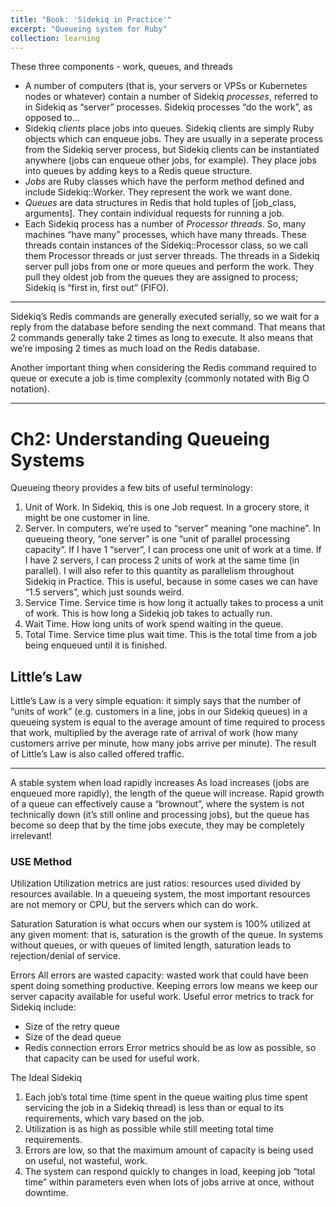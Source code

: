 ```yaml
---
title: "Book: 'Sidekiq in Practice'"
excerpt: "Queueing system for Ruby"
collection: learning
---
```


These three components - work, queues, and threads

- A number of computers (that is, your servers or VPSs or Kubernetes nodes or whatever) contain a number of Sidekiq _processes_, referred to in Sidekiq as “server” processes. Sidekiq processes “do the work”, as opposed to...
- Sidekiq _clients_ place jobs into queues. Sidekiq clients are simply Ruby objects which can enqueue jobs. They are usually in a seperate process from the Sidekiq server process, but Sidekiq clients can be instantiated anywhere (jobs can enqueue other jobs, for example). They place jobs into queues by adding keys to a Redis queue structure.
- _Jobs_ are Ruby classes which have the perform method defined and include Sidekiq::Worker. They represent the work we want done.
- _Queues_ are data structures in Redis that hold tuples of [job_class, arguments]. They contain individual requests for running a job.
- Each Sidekiq process has a number of _Processor threads_. So, many machines “have many” processes, which have many threads. These threads contain instances of the Sidekiq::Processor class, so we call them Processor threads or just server threads. The threads in a Sidekiq server pull jobs from one or more queues and perform the work. They pull they oldest job from the queues they are assigned to process; Sidekiq is “first in, first out” (FIFO).

---

Sidekiq’s Redis commands are generally executed serially, so we wait for a reply from the database before sending the next command. That means that 2 commands generally take 2 times as long to execute. It also means that we’re imposing 2 times as much load on the Redis database.

Another important thing when considering the Redis command required to queue or execute a job is time complexity (commonly notated with Big O notation). 

---

# Ch2: Understanding Queueing Systems

Queueing theory provides a few bits of useful terminology:
1. Unit of Work. In Sidekiq, this is one Job request. In a grocery store, it might be one customer in line.
2. Server. In computers, we’re used to “server” meaning “one machine”. In queueing theory, “one server” is one “unit of parallel processing capacity”. If I have 1 “server”, I can process one unit of work at a time. If I have 2 servers, I can process 2 units of work at the same time (in parallel). I will also refer to this quantity as parallelism throughout Sidekiq in Practice. This is useful, because in some cases we can have “1.5 servers”, which just sounds weird.
3. Service Time. Service time is how long it actually takes to process a unit of work. This is how long a Sidekiq job takes to actually run.
4. Wait Time. How long units of work spend waiting in the queue.
5. Total Time. Service time plus wait time. This is the total time from a job being enqueued until it is finished.

## Little’s Law
Little’s Law is a very simple equation: it simply says that the number of “units of work” (e.g. customers in a line, jobs in our Sidekiq queues) in a queueing system is equal to the average amount of time required to process that work, multiplied by the average rate of arrival of work (how many customers arrive per minute, how many jobs arrive per minute).
The result of Little’s Law is also called offered traffic.

---

A stable system when load rapidly increases
As load increases (jobs are enqueued more rapidly), the length of the queue will increase. Rapid growth of a queue can effectively cause a “brownout”, where the system is not technically down (it’s still online and processing jobs), but the queue has become so deep that by the time jobs execute, they may be completely irrelevant!

### USE Method
Utilization
Utilization metrics are just ratios: resources used divided by resources available.
In a queueing system, the most important resources are not memory or CPU, but the servers which can do work.

Saturation
Saturation is what occurs when our system is 100% utilized at any given moment: that is, saturation is the growth of the queue. In systems without queues, or with queues of limited length, saturation leads to rejection/denial of service.

Errors
All errors are wasted capacity: wasted work that could have been spent doing something productive. Keeping errors low means we keep our server capacity available for useful work.
Useful error metrics to track for Sidekiq include:
- Size of the retry queue 
- Size of the dead queue 
- Redis connection errors
Error metrics should be as low as possible, so that capacity can be used for useful work.

The Ideal Sidekiq
1. Each job’s total time (time spent in the queue waiting plus time spent servicing the job in a Sidekiq thread) is less than or equal to its requirements, which vary based on the job.
2. Utilization is as high as possible while still meeting total time requirements.
3. Errors are low, so that the maximum amount of capacity is being used on useful, not wasteful, work.
4. The system can respond quickly to changes in load, keeping job “total time” within parameters even when lots of jobs arrive at once, without downtime.


